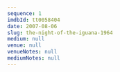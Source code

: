 ```yaml
---
sequence: 1
imdbId: tt0058404
date: 2007-08-06
slug: the-night-of-the-iguana-1964
medium: null
venue: null
venueNotes: null
mediumNotes: null
---
```


